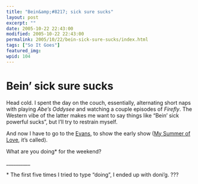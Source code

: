 ```yaml
---
title: "Bein&amp;#8217; sick sure sucks"
layout: post
excerpt: ""
date: 2005-10-22 22:43:00
modified: 2005-10-22 22:43:00
permalink: 2005/10/22/bein-sick-sure-sucks/index.html
tags: ["So It Goes"]
featured_img: 
wpid: 104
---
```


# Bein&#8217; sick sure sucks

Head cold. I spent the day on the couch, essentially, alternating short naps with playing *Abe’s Oddysee* and watching a couple episodes of *Firefly*. The Western vibe of the latter makes me want to say things like “Bein’ sick powerful sucks”, but I’ll try to restrain myself.

And now I have to go to the [Evans](http://www.filmfest.mb.ca/), to show the early show ([My Summer of Love](http://www.imdb.com/title/tt0382189/combined), it’s called).

What are you doing\* for the weekend?

\_\_\_\_\_\_\_\_\_\_

\* The first five times I tried to type “doing”, I ended up with doni’g. ???